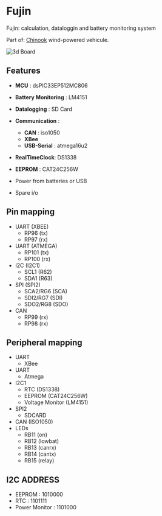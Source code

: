 Fujin
=====

Fujin: calculation, dataloggin and battery monitoring system

Part of: [Chinook](http://chinook.etsmtl.ca) wind-powered vehicule. 

![3d Board](https://raw.github.com/pastjean/fujin/master/hardware/3d.jpg)
  
Features
--------

- **MCU** : dsPIC33EP512MC806
- **Battery Monitoring** : LM4151
- **Datalogging** : SD Card
- **Communication** :
  - **CAN** : iso1050
  - **XBee**
  - **USB-Serial** : atmega16u2
- **RealTimeClock**: DS1338
- **EEPROM** : CAT24C256W

- Power from batteries or USB
- Spare i/o

Pin mapping
-----------

- UART (XBEE) 
  - RP96 (tx)
  - RP97 (rx)
- UART (ATMEGA)
  - RP101 (tx) 
  - RP100 (rx)
- I2C (I2C1) 
  - SCL1 (R62) 
  - SDA1 (R63)
- SPI (SPI2)
  - SCA2/RG6 (SCA)
  - SDI2/RG7 (SDI)
  - SDO2/RG8 (SDO)
- CAN
  - RP99 (rx)
  - RP98 (rx)

Peripheral mapping
------------------

- UART
  - XBee
- UART 
  - Atmega
- I2C1
  - RTC (DS1338)
  - EEPROM (CAT24C256W)
  - Voltage Monitor (LM4151)
- SPI2
  - SDCARD
- CAN (ISO1050)
- LEDs
  - RB11 (on)
  - RB12 (lowbat)
  - RB13 (canrx)
  - RB14 (cantx)
  - RB15 (relay)

I2C ADDRESS
-----------

- EEPROM        : 1010000
- RTC           : 1101111
- Power Monitor : 1101000
